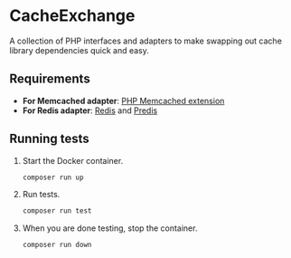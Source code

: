 # CacheExchange

A collection of PHP interfaces and adapters to make swapping out cache library dependencies quick and easy.

## Requirements

* __For Memcached adapter__: [PHP Memcached extension](https://www.php.net/manual/en/memcached.setup.php)
* __For Redis adapter__: [Redis](https://redis.io/) and [Predis](https://github.com/predis/predis)

## Running tests

1. Start the Docker container.
    ```bash
    composer run up
    ```
1. Run tests.
    ```bash
    composer run test
    ```
1. When you are done testing, stop the container.
    ```bash
    composer run down
    ```
